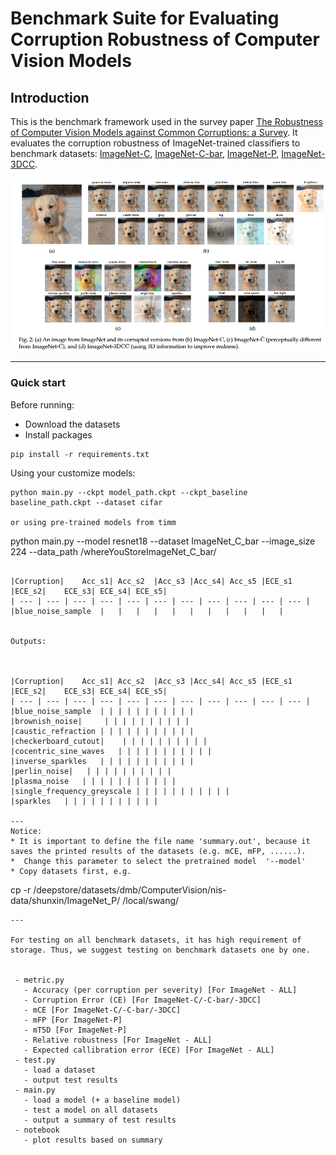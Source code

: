 # Benchmark Suite for Evaluating Corruption Robustness of Computer Vision Models
## Introduction
This is the benchmark framework used in the survey paper [The Robustness of Computer Vision Models against Common Corruptions: a Survey](https://arxiv.org/abs/2305.06024). It evaluates the corruption robustness of ImageNet-trained classifiers to benchmark datasets: [ImageNet-C](https://github.com/hendrycks/robustness), [ImageNet-C-bar](https://github.com/facebookresearch/augmentation-corruption), [ImageNet-P](https://github.com/hendrycks/robustness), [ImageNet-3DCC](https://github.com/EPFL-VILAB/3DCommonCorruptions).


<p align="center"><img src="figures/teaser.png" width="700"></p>
  
 ---
 ### Quick start
 Before running:
 
  * Download the datasets  
  * Install packages
   ```
   pip install -r requirements.txt
   ```
  
  
 Using your customize models:
 ``` 
 python main.py --ckpt model_path.ckpt --ckpt_baseline baseline_path.ckpt --dataset cifar 
 
 or using pre-trained models from timm
 
 ``` 
 python main.py --model resnet18  --dataset ImageNet_C_bar --image_size 224 --data_path /whereYouStoreImageNet_C_bar/
 ```

|Corruption|	Acc_s1|	Acc_s2	|Acc_s3	|Acc_s4| Acc_s5	|ECE_s1	|ECE_s2|	ECE_s3|	ECE_s4|	ECE_s5|
| --- | --- | --- | --- | --- | --- | --- | --- | --- | --- | --- |
|blue_noise_sample	|   |   |   |   |   |   |   |   |   |   |


Outputs:



|Corruption|	Acc_s1|	Acc_s2	|Acc_s3	|Acc_s4| Acc_s5	|ECE_s1	|ECE_s2|	ECE_s3|	ECE_s4|	ECE_s5|
| --- | --- | --- | --- | --- | --- | --- | --- | --- | --- | --- |
|blue_noise_sample	| | | | | | | | | | |
|brownish_noise|	 | | | | | | | | | |
|caustic_refraction	| | | | | | | | | | |
|checkerboard_cutout|	 | | | | | | | | | |
|cocentric_sine_waves	| | | | | | | | | | |
|inverse_sparkles	| | | | | | | | | | |
|perlin_noise|	 | | | | | | | | | |
|plasma_noise	| | | | | | | | | | |
|single_frequency_greyscale	| | | | | | | | | | |
|sparkles	| | | | | | | | | | |

 ---
 Notice: 
 * It is important to define the file name 'summary.out', because it saves the printed results of the datasets (e.g. mCE, mFP, ......).
 *  Change this parameter to select the pretrained model  '--model'
 * Copy datasets first, e.g. 
 ``` 
 cp -r /deepstore/datasets/dmb/ComputerVision/nis-data/shunxin/ImageNet_P/  /local/swang/
 ```
 ---
 
 For testing on all benchmark datasets, it has high requirement of storage. Thus, we suggest testing on benchmark datasets one by one. 


  - metric.py
    - Accuracy (per corruption per severity) [For ImageNet - ALL]
    - Corruption Error (CE) [For ImageNet-C/-C-bar/-3DCC]
    - mCE [For ImageNet-C/-C-bar/-3DCC]
    - mFP [For ImageNet-P]
    - mT5D [For ImageNet-P]
    - Relative robustness [For ImageNet - ALL]
    - Expected callibration error (ECE) [For ImageNet - ALL]
  - test.py
    - load a dataset
    - output test results
  - main.py
    - load a model (+ a baseline model)
    - test a model on all datasets
    - output a summary of test results
  - notebook
    - plot results based on summary
 
